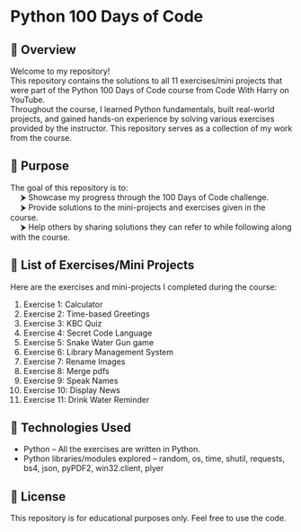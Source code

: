 # Python 100 Days of Code
## 🚀 Overview
Welcome to my repository!
<br>
This repository contains the solutions to all 11 exercises/mini projects that were part of the Python 100 Days of Code course from Code With Harry on YouTube.
<br>
Throughout the course, I learned Python fundamentals, built real-world projects, and gained hands-on experience by solving various exercises provided by the instructor. This repository serves as a collection of my work from the course.

## 🚀 Purpose
The goal of this repository is to:
<br>
&emsp; ⮞ Showcase my progress through the 100 Days of Code challenge.
<br>
&emsp; ⮞ Provide solutions to the mini-projects and exercises given in the course.
<br>
&emsp; ⮞ Help others by sharing solutions they can refer to while following along with the course.

## 🚀 List of Exercises/Mini Projects
Here are the exercises and mini-projects I completed during the course:
1. Exercise 1: Calculator
2. Exercise 2: Time-based Greetings
3. Exercise 3: KBC Quiz
4. Exercise 4: Secret Code Language
5. Exercise 5: Snake Water Gun game
6. Exercise 6: Library Management System
7. Exercise 7: Rename Images
8. Exercise 8: Merge pdfs
9. Exercise 9: Speak Names
10. Exercise 10: Display News
11. Exercise 11: Drink Water Reminder

## 🚀 Technologies Used
- Python – All the exercises are written in Python.
- Python libraries/modules explored – random, os, time, shutil, requests, bs4, json, pyPDF2, win32.client, plyer

## 🚀 License
This repository is for educational purposes only. Feel free to use the code.
